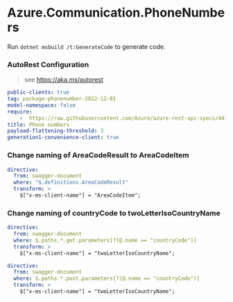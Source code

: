 # Azure.Communication.PhoneNumbers

Run `dotnet msbuild /t:GenerateCode` to generate code.

### AutoRest Configuration
> see https://aka.ms/autorest

``` yaml
public-clients: true
tag: package-phonenumber-2022-12-01
model-namespace: false
require:
    -  https://raw.githubusercontent.com/Azure/azure-rest-api-specs/4412bbe05d50af59ea1fcc39854975cdeb71652c/specification/communication/data-plane/PhoneNumbers/readme.md
title: Phone numbers
payload-flattening-threshold: 3
generation1-convenience-client: true
```

### Change naming of AreaCodeResult to AreaCodeItem
``` yaml
directive:
  from: swagger-document
  where: "$.definitions.AreaCodeResult"
  transform: >
    $["x-ms-client-name"] = "AreaCodeItem";
```

### Change naming of countryCode to twoLetterIsoCountryName
``` yaml
directive:
  from: swagger-document
  where: $.paths.*.get.parameters[?(@.name == "countryCode")]
  transform: >
    $["x-ms-client-name"] = "twoLetterIsoCountryName";
```

``` yaml
directive:
  from: swagger-document
  where: $.paths.*.post.parameters[?(@.name == "countryCode")]
  transform: >
    $["x-ms-client-name"] = "twoLetterIsoCountryName";
```
